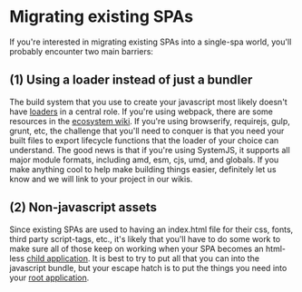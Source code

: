 # Migrating existing SPAs

If you're interested in migrating existing SPAs into a single-spa world, you'll
probably encounter two main barriers:

## (1) Using a loader instead of just a bundler
The build system that you use to create your javascript most likely doesn't
have [loaders](https://whatwg.github.io/loader/) in a central role. If you're
using webpack, there are some resources in the [ecosystem wiki](/docs/single-spa-ecosystem.md).
If you're using browserify, requirejs, gulp, grunt, etc, the challenge that
you'll need to conquer is that you need your built files to export lifecycle
functions that the loader of your choice can understand. The good news
is that if you're using SystemJS, it supports all major module formats,
including amd, esm, cjs, umd, and globals. If you make anything cool to help
make building things easier, definitely let us know and we will link to your
project in our wikis.

## (2) Non-javascript assets
Since existing SPAs are used to having an index.html file for their css, fonts,
third party script-tags, etc., it's likely that you'll have to do some work
to make sure all of those keep on working when your SPA becomes an html-less [child
application](/docs/child-applications.md). It is best to try to put all that
you can into the javascript bundle, but your escape hatch is to put the things
you need into your [root application](/docs/root-application.md).
